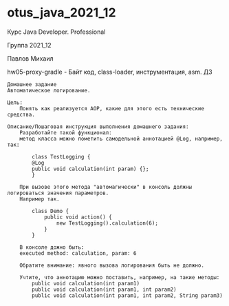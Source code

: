 # otus_java_2021_12
Курс Java Developer. Professional

Группа 2021_12

Павлов Михаил

hw05-proxy-gradle - 
Байт код, class-loader, инструментация, asm. ДЗ 

    Домашнее задание
    Автоматическое логирование.

    Цель:
        Понять как реализуется AOP, какие для этого есть технические средства.

    Описание/Пошаговая инструкция выполнения домашнего задания:
        Разработайте такой функционал:
        метод класса можно пометить самодельной аннотацией @Log, например, так:

            class TestLogging {
            @Log
            public void calculation(int param) {};
            }

        При вызове этого метода "автомагически" в консоль должны логироваться значения параметров.
        Например так.

            class Demo {
                public void action() {
                    new TestLogging().calculation(6);
                }
            }

        В консоле дожно быть:
        executed method: calculation, param: 6

        Обратите внимание: явного вызова логирования быть не должно.

        Учтите, что аннотацию можно поставить, например, на такие методы:
            public void calculation(int param1)
            public void calculation(int param1, int param2)
            public void calculation(int param1, int param2, String param3) 